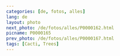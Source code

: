 ```yaml
---
categories: [de, fotos, alles]
lang: de
layout: photo
next_photo: /de/fotos/alles/P0000162.html
picname: P0000165
prev_photo: /de/fotos/alles/P0000167.html
tags: [Cacti, Trees]
---
```

